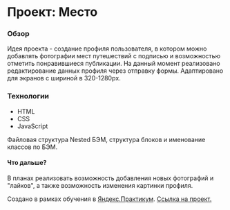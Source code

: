 # Проект: Место

### Обзор

Идея проекта - создание профиля пользователя, в котором можно добавлять фотографии мест путешествий с подписью и возможностью отметить понравившиеся публикации.
На данный момент реализовано редактирование данных профиля через отправку формы.
Адаптировано для экранов с шириной в 320-1280pх.

### Технологии

* HTML
* CSS 
* JavaScript

Файловая структура Nested БЭМ, структура блоков и именование классов по БЭМ.

#### Что дальше?

В планах реализовать возможность добавления новых фотографий и "лайков", а также возможность изменения картинки профиля.

Создано в рамках обучения в [Яндекс.Практикум](https://practicum.yandex.ru/).
[Ссылка на проект.](https://toma-p.github.io/mesto/index.html)
